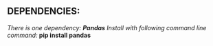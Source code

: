 ## DEPENDENCIES: 
*There is one dependency: **Pandas***
*Install with following command line command:* **pip install pandas**
